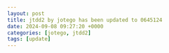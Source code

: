 ```yaml
---
layout: post
title: jtdd2 by jotego has been updated to 0645124
date: 2024-09-08 09:27:20 +0000
categories: [jotego, jtdd2]
tags: [update]
---
```



